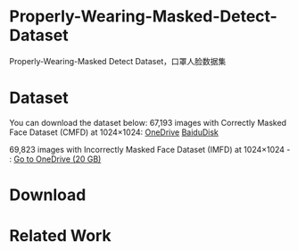 # Properly-Wearing-Masked-Detect-Dataset
Properly-Wearing-Masked Detect Dataset，口罩人脸数据集

# Dataset
You can download the dataset below:
67,193 images with Correctly Masked Face Dataset (CMFD) at 1024×1024: [OneDrive](
https://esigelec-my.sharepoint.com/:f:/g/personal/cabani_esigelec_fr/Ev3GdnQSyzxPjyzU5ElHqagBlkRCaKnnCI85iX-d1L4OHA?e=G7uaYV)
[BaiduDisk](
https://pan.baidu.com/s/1TttVyko9cu-INprTtJnFmw)

69,823 images with Incorrectly Masked Face Dataset (IMFD) at 1024×1024 - : [Go to OneDrive (20 GB)](https://esigelec-my.sharepoint.com/:f:/g/personal/cabani_esigelec_fr/EirjS8ew7-5LnO8I56Uk63wBKebwSlukFBFBaO8N25wn3g?e=Ho1jHG)

# Download

# Related Work

